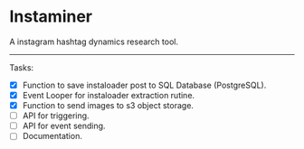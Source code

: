 # Instaminer

A instagram hashtag dynamics research tool.

---

Tasks:

-   [x] Function to save instaloader post to SQL Database (PostgreSQL).
-   [x] Event Looper for instaloader extraction rutine.
-   [x] Function to send images to s3 object storage.
-   [ ] API for triggering.
-   [ ] API for event sending.
-   [ ] Documentation.
